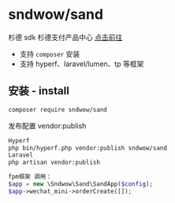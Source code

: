 # sndwow/sand
杉德 sdk
杉德支付产品中心 [点击前往](https://open.sandpay.com.cn/product/index)

* 支持 `composer` 安装
* 支持 hyperf、laravel/lumen、tp 等框架

## 安装 - install

```bash
composer require sndwow/sand
```

发布配置 vendor:publish
```bash
Hyperf
php bin/hyperf.php vendor:publish sndwow/sand
Laravel
php artisan vendor:publish
```

```php
fpm框架 调用：
$app = new \Sndwow\Sand\SandApp($config);
$app->wechat_mini->orderCreate([]);
```
